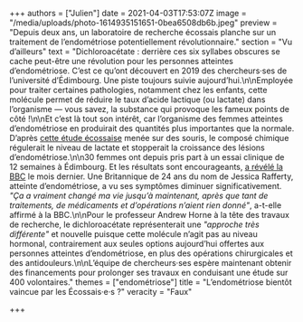 +++
authors = ["Julien"]
date = 2021-04-03T17:53:07Z
image = "/media/uploads/photo-1614935151651-0bea6508db6b.jpeg"
preview = "Depuis deux ans, un laboratoire de recherche écossais planche sur un traitement de l’endométriose potentiellement révolutionnaire."
section = "Vu d’ailleurs"
text = "Dichloroacétate&nbsp;: derrière ces six syllabes obscures se cache peut-être une révolution pour les personnes atteintes d’endométriose. C’est ce qu’ont découvert en 2019 des chercheurs·ses de l’université d’Édimbourg. Une piste toujours suivie aujourd’hui.\n\nEmployée pour traiter certaines pathologies, notamment chez les enfants, cette molécule permet de réduire le taux d’acide lactique (ou lactate) dans l’organisme&nbsp;&mdash;&nbsp;vous savez, la substance qui provoque les fameux points de côté&nbsp;!\n\nEt c’est là tout son intérêt, car l’organisme des femmes atteintes d’endométriose en produirait des quantités plus importantes que la normale. D’après [cette étude écossaise](https://www.pnas.org/content/116/51/25389) menée sur des souris, le composé chimique régulerait le niveau de lactate et stopperait la croissance des lésions d’endométriose.\n\n30 femmes ont depuis pris part à un essai clinique de 12 semaines à Édimbourg. Et les résultats sont encourageants, [a révélé la BBC](https://www.bbc.com/news/health-56245521) le mois dernier. Une Britannique de 24 ans du nom de Jessica Rafferty, atteinte d’endométriose, a vu ses symptômes diminuer significativement. _\"Ça a vraiment changé ma vie jusqu’à maintenant, après que tant de traitements, de médicaments et d’opérations n’aient rien donné\"_, a-t-elle affirmé à la BBC.\n\nPour le professeur Andrew Horne à la tête des travaux de recherche, le dichloroacétate représenterait une _\"approche très différente\"_ et nouvelle puisque cette molécule n’agit pas au niveau hormonal, contrairement aux seules options aujourd’hui offertes aux personnes atteintes d’endométriose, en plus des opérations chirurgicales et des antidouleurs.\n\nL’équipe de chercheurs·ses espère maintenant obtenir des financements pour prolonger ses travaux en conduisant une étude sur 400 volontaires."
themes = ["endométriose"]
title = "L’endométriose bientôt vaincue par les Écossais·e·s&nbsp;?"
veracity = "Faux"

+++
